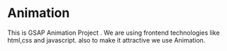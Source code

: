 # Animation
This is GSAP Animation Project .
We are using frontend technologies like html,css and javascript.
also to make it attractive we use Animation.
